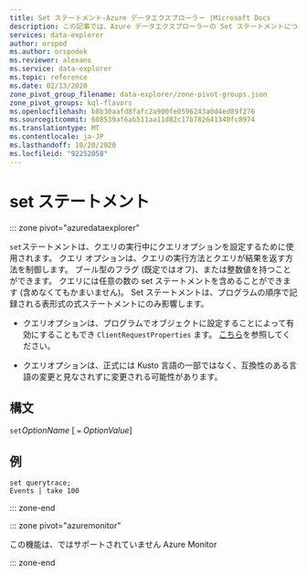 ```yaml
---
title: Set ステートメント-Azure データエクスプローラー |Microsoft Docs
description: この記事では、Azure データエクスプローラーの Set ステートメントについて説明します。
services: data-explorer
author: orspod
ms.author: orspodek
ms.reviewer: alexans
ms.service: data-explorer
ms.topic: reference
ms.date: 02/13/2020
zone_pivot_group_filename: data-explorer/zone-pivot-groups.json
zone_pivot_groups: kql-flavors
ms.openlocfilehash: b8b30aafd8fafc2a900fe0596243a0d4ed89f276
ms.sourcegitcommit: 608539af6ab511aa11d82c17b782641340fc8974
ms.translationtype: MT
ms.contentlocale: ja-JP
ms.lasthandoff: 10/20/2020
ms.locfileid: "92252058"
---
```

# <a name="set-statement"></a>set ステートメント

::: zone pivot="azuredataexplorer"

`set`ステートメントは、クエリの実行中にクエリオプションを設定するために使用されます。
クエリ オプションは、クエリの実行方法とクエリが結果を返す方法を制御します。 ブール型のフラグ (既定ではオフ)、または整数値を持つことができます。 クエリには任意の数の set ステートメントを含めることができます (含めなくてもかまいません)。 Set ステートメントは、プログラムの順序で記録される表形式の式ステートメントにのみ影響します。

* クエリオプションは、プログラムでオブジェクトに設定することによって有効にすることもでき `ClientRequestProperties` ます。 [こちら](../api/netfx/request-properties.md)を参照してください。
  
* クエリオプションは、正式には Kusto 言語の一部ではなく、互換性のある言語の変更と見なされずに変更される可能性があります。

## <a name="syntax"></a>構文

`set`*OptionName* [ `=` *OptionValue*]

## <a name="example"></a>例

```kusto
set querytrace;
Events | take 100
```

::: zone-end

::: zone pivot="azuremonitor"

この機能は、ではサポートされていません Azure Monitor

::: zone-end
